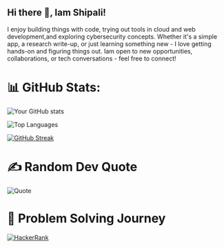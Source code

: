 ## Hi there 👋, Iam Shipali!

I enjoy building things with code, trying out tools in cloud and web development,and exploring cybersecurity concepts. Whether it's a simple app, a research write-up, or just learning something new - I love getting hands-on and figuring things out.
Iam open to new opportunities, collaborations, or tech conversations - feel free to connect!

# 📊 GitHub Stats:

![Your GitHub stats](https://github-readme-stats.vercel.app/api?username=shipalibhandary&show_icons=true&theme=dark)

![Top Languages](https://github-readme-stats.vercel.app/api/top-langs/?username=shipalibhandary&layout=compact&theme=dark)

[![GitHub Streak](https://streak-stats.demolab.com/?user=shipalibhandary&theme=dark)](https://git.io/streak-stats)

# ✍️ Random Dev Quote
![Quote](https://quotes-github-readme.vercel.app/api?type=horizontal&theme=dark)

# 🎯 Problem Solving Journey
[![HackerRank](https://img.shields.io/badge/HackerRank-5%20Stars-brightgreen?style=flat&logo=HackerRank)](https://www.hackerrank.com/shipalibhandary)
